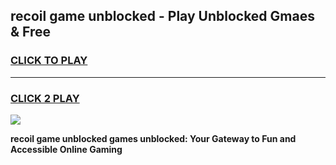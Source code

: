 
## recoil game unblocked - Play Unblocked Gmaes & Free
<h3>
<a href="https://news.freeplayer.one?title=recoil_game_unblocked&ref=16F">CLICK TO PLAY</a></h3>
<hr>

<h3>
<a href="https://news.freeplayer.one?title=recoil_game_unblocked&ref=16F">CLICK 2 PLAY</a>
  
</h3>

<a href="https://news.freeplayer.one?title=recoil_game_unblocked&ref=16F/"><img src="https://clearcache.store/games.png"></a>


**recoil game unblocked games unblocked: Your Gateway to Fun and Accessible Online Gaming**
